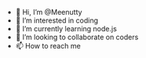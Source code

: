 - 👋 Hi, I’m @Meenutty
- 👀 I’m interested in coding
- 🌱 I’m currently learning node.js
- 💞️ I’m looking to collaborate on coders
- 📫 How to reach me 

<!---
Meenutty/Meenutty is a ✨ special ✨ repository because its `README.md` (this file) appears on your GitHub profile.
You can click the Preview link to take a look at your changes.
--->

